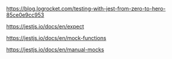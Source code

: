 https://blog.logrocket.com/testing-with-jest-from-zero-to-hero-85ce0e9cc953

https://jestjs.io/docs/en/expect

https://jestjs.io/docs/en/mock-functions

https://jestjs.io/docs/en/manual-mocks

